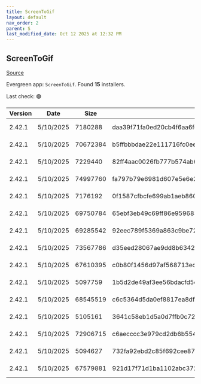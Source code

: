 ```yaml
---
title: ScreenToGif
layout: default
nav_order: 2
parent: S
last_modified_date: Oct 12 2025 at 12:32 PM
---
```


## ScreenToGif

[Source](https://github.com/NickeManarin/ScreenToGif)

Evergreen app: `ScreenToGif`. Found **15** installers.

Last check: 🟢

| Version | Date      | Size     | Sha256                                                           | Architecture | InstallerType | Type | URI                                                                                                                                                                                                                                  |
| ------- | --------- | -------- | ---------------------------------------------------------------- | ------------ | ------------- | ---- | ------------------------------------------------------------------------------------------------------------------------------------------------------------------------------------------------------------------------------------ |
| 2.42.1  | 5/10/2025 | 7180288  | daa39f71fa0ed20cb4f6aa6fd9441e835eed0c7a27480bcd0e3ae1bd05e1eb4c | ARM64        | Default       | msi  | [https://github.com/NickeManarin/ScreenToGif/releases/download/2.42.1/ScreenToGif.2.42.1.Light.Setup.Arm64.msi](https://github.com/NickeManarin/ScreenToGif/releases/download/2.42.1/ScreenToGif.2.42.1.Light.Setup.Arm64.msi)       |
| 2.42.1  | 5/10/2025 | 70672384 | b5ffbbbdae22e111716fc0ee0b265db63c3af9edd4b6fb1af9ac31bf530f3b4c | ARM64        | Default       | msi  | [https://github.com/NickeManarin/ScreenToGif/releases/download/2.42.1/ScreenToGif.2.42.1.Setup.Arm64.msi](https://github.com/NickeManarin/ScreenToGif/releases/download/2.42.1/ScreenToGif.2.42.1.Setup.Arm64.msi)                   |
| 2.42.1  | 5/10/2025 | 7229440  | 82ff4aac0026fb777b574ab6d10d81516d968ac73e8d20ad90560e6873a0819c | x64          | Default       | msi  | [https://github.com/NickeManarin/ScreenToGif/releases/download/2.42.1/ScreenToGif.2.42.1.Light.Setup.x64.msi](https://github.com/NickeManarin/ScreenToGif/releases/download/2.42.1/ScreenToGif.2.42.1.Light.Setup.x64.msi)           |
| 2.42.1  | 5/10/2025 | 74997760 | fa797b79e6981d607e5e6e2301a66a9871734357c9f5bfad00391531981d2340 | x64          | Default       | msi  | [https://github.com/NickeManarin/ScreenToGif/releases/download/2.42.1/ScreenToGif.2.42.1.Setup.x64.msi](https://github.com/NickeManarin/ScreenToGif/releases/download/2.42.1/ScreenToGif.2.42.1.Setup.x64.msi)                       |
| 2.42.1  | 5/10/2025 | 7176192  | 0f1587cfbcfe699ab1aeb8601eba7f77efb227d92a0e1e7dff15f1c365e1f583 | x86          | Default       | msi  | [https://github.com/NickeManarin/ScreenToGif/releases/download/2.42.1/ScreenToGif.2.42.1.Light.Setup.x86.msi](https://github.com/NickeManarin/ScreenToGif/releases/download/2.42.1/ScreenToGif.2.42.1.Light.Setup.x86.msi)           |
| 2.42.1  | 5/10/2025 | 69750784 | 65ebf3eb49c69ff86e959683e494c2c54ead935b4384796cae55a4bf6527b9e9 | x86          | Default       | msi  | [https://github.com/NickeManarin/ScreenToGif/releases/download/2.42.1/ScreenToGif.2.42.1.Setup.x86.msi](https://github.com/NickeManarin/ScreenToGif/releases/download/2.42.1/ScreenToGif.2.42.1.Setup.x86.msi)                       |
| 2.42.1  | 5/10/2025 | 69285542 | 92eec789f5369a863c9be723fa547f4381ac7b5dff408a3a68ba60d8ec53dc77 | ARM64        | Default       | msix | [https://github.com/NickeManarin/ScreenToGif/releases/download/2.42.1/ScreenToGif.2.42.1.Package.arm64.msix](https://github.com/NickeManarin/ScreenToGif/releases/download/2.42.1/ScreenToGif.2.42.1.Package.arm64.msix)             |
| 2.42.1  | 5/10/2025 | 73567786 | d35eed28067ae9dd8b6342b6155a01231c42186115af821c584decb4b26ec727 | x64          | Default       | msix | [https://github.com/NickeManarin/ScreenToGif/releases/download/2.42.1/ScreenToGif.2.42.1.Package.x64.msix](https://github.com/NickeManarin/ScreenToGif/releases/download/2.42.1/ScreenToGif.2.42.1.Package.x64.msix)                 |
| 2.42.1  | 5/10/2025 | 67610395 | c0b80f1456d97af568713edcfb26ae133108070649e63a495d41b99eda30a50e | x86          | Default       | msix | [https://github.com/NickeManarin/ScreenToGif/releases/download/2.42.1/ScreenToGif.2.42.1.Package.x86.msix](https://github.com/NickeManarin/ScreenToGif/releases/download/2.42.1/ScreenToGif.2.42.1.Package.x86.msix)                 |
| 2.42.1  | 5/10/2025 | 5097759  | 1b5d2de49af3ee56bdacfd5e1c4596475bda8c2fca7c0d617d111e92c6006881 | ARM64        | Portable      | zip  | [https://github.com/NickeManarin/ScreenToGif/releases/download/2.42.1/ScreenToGif.2.42.1.Light.Portable.Arm64.zip](https://github.com/NickeManarin/ScreenToGif/releases/download/2.42.1/ScreenToGif.2.42.1.Light.Portable.Arm64.zip) |
| 2.42.1  | 5/10/2025 | 68545519 | c6c5364d5da0ef8817ea8dfd9d3f5707b478c7eeaa8646db16d161e864c9dae6 | ARM64        | Portable      | zip  | [https://github.com/NickeManarin/ScreenToGif/releases/download/2.42.1/ScreenToGif.2.42.1.Portable.Arm64.zip](https://github.com/NickeManarin/ScreenToGif/releases/download/2.42.1/ScreenToGif.2.42.1.Portable.Arm64.zip)             |
| 2.42.1  | 5/10/2025 | 5105161  | 3641c58eb1d5a0d7ffb0c7293d3d0ac702331996d645de7e539c02498a6daf64 | x64          | Portable      | zip  | [https://github.com/NickeManarin/ScreenToGif/releases/download/2.42.1/ScreenToGif.2.42.1.Light.Portable.x64.zip](https://github.com/NickeManarin/ScreenToGif/releases/download/2.42.1/ScreenToGif.2.42.1.Light.Portable.x64.zip)     |
| 2.42.1  | 5/10/2025 | 72906715 | c6aecccc3e979cd2db6b5548969b46ba4ccabfb0f367de213f0c49a606a640c3 | x64          | Portable      | zip  | [https://github.com/NickeManarin/ScreenToGif/releases/download/2.42.1/ScreenToGif.2.42.1.Portable.x64.zip](https://github.com/NickeManarin/ScreenToGif/releases/download/2.42.1/ScreenToGif.2.42.1.Portable.x64.zip)                 |
| 2.42.1  | 5/10/2025 | 5094627  | 732fa92ebd2c85f692cee87b6fcd45ee23701a8e775b8d783c071f674eb6d39b | x86          | Portable      | zip  | [https://github.com/NickeManarin/ScreenToGif/releases/download/2.42.1/ScreenToGif.2.42.1.Light.Portable.x86.zip](https://github.com/NickeManarin/ScreenToGif/releases/download/2.42.1/ScreenToGif.2.42.1.Light.Portable.x86.zip)     |
| 2.42.1  | 5/10/2025 | 67579881 | 921d17f71d1ba1102abc372efebd21359307401ebdb47046a701a3b20da755b2 | x86          | Portable      | zip  | [https://github.com/NickeManarin/ScreenToGif/releases/download/2.42.1/ScreenToGif.2.42.1.Portable.x86.zip](https://github.com/NickeManarin/ScreenToGif/releases/download/2.42.1/ScreenToGif.2.42.1.Portable.x86.zip)                 |
